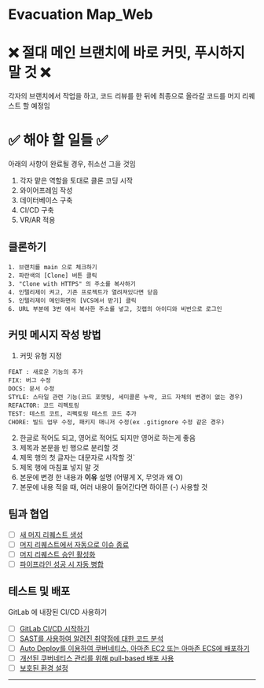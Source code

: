# Evacuation Map_Web

# :x: 절대 메인 브랜치에 바로 커밋, 푸시하지 말 것 :x:


각자의 브랜치에서 작업을 하고, 코드 리뷰를 한 뒤에
최종으로 올라갈 코드를 머지 리퀘스트 할 예정임

# :white_check_mark: 해야 할 일들 :white_check_mark:


아래의 사항이 완료될 경우, 취소선 그을 것임

1. 각자 맡은 역할을 토대로 클론 코딩 시작
2. 와이어프레임 작성
3. 데이터베이스 구축
4. CI/CD 구축
5. VR/AR 적용

## 클론하기
```
1. 브랜치를 main 으로 체크하기
2. 파란색의 [Clone] 버튼 클릭
3. "Clone with HTTPS" 의 주소를 복사하기
4. 인텔리제이 켜고, 기존 프로젝트가 열려져있다면 닫음
5. 인텔리제이 메인화면의 [VCS에서 받기] 클릭
6. URL 부분에 3번 에서 복사한 주소를 넣고, 깃랩의 아이디와 비번으로 로그인
```

## 커밋 메시지 작성 방법


1. 커밋 유형 지정
```
FEAT : 새로운 기능의 추가
FIX: 버그 수정
DOCS: 문서 수정
STYLE: 스타일 관련 기능(코드 포맷팅, 세미콜론 누락, 코드 자체의 변경이 없는 경우)
REFACTOR: 코드 리펙토링
TEST: 테스트 코트, 리펙토링 테스트 코드 추가
CHORE: 빌드 업무 수정, 패키지 매니저 수정(ex .gitignore 수정 같은 경우)
```

2. 한글로 적어도 되고, 영어로 적어도 되지만 영어로 하는게 좋음
3. 제목과 본문을 빈 행으로 분리할 것
4. 제목 행의 첫 글자는 대문자로 시작할 것`
5. 제목 행에 마침표 넣지 말 것
6. 본문에 변경 한 내용과 **이유** 설명 (어떻게 X, 무엇과 왜 O)
7. 본문에 내용 적을 때, 여러 내용이 들어간다면 하이픈 (-) 사용할 것


## 팀과 협업
- [ ] [새 머지 리퀘스트 생성](https://docs.gitlab.com/ee/user/project/merge_requests/creating_merge_requests.html)
- [ ] [머지 리퀘스트에서 자동으로 이슈 종료](https://docs.gitlab.com/ee/user/project/issues/managing_issues.html#closing-issues-automatically)
- [ ] [머지 리퀘스트 승인 활성화](https://docs.gitlab.com/ee/user/project/merge_requests/approvals/)
- [ ] [파이프라인 성공 시 자동 병합](https://docs.gitlab.com/ee/user/project/merge_requests/merge_when_pipeline_succeeds.html)

## 테스트 및 배포
GitLab 에 내장된 CI/CD 사용하기

- [ ] [GitLab CI/CD 시작하기](https://docs.gitlab.com/ee/ci/quick_start/index.html)
- [ ] [SAST를 사용하여 알려진 취약점에 대한 코드 분석](https://docs.gitlab.com/ee/user/application_security/sast/)
- [ ] [Auto Deploy를 이용하여 쿠버네티스, 아마존 EC2 또는 아마존 ECS에 배포하기](https://docs.gitlab.com/ee/topics/autodevops/requirements.html)
- [ ] [개선된 쿠버네티스 관리를 위해 pull-based 배포 사용](https://docs.gitlab.com/ee/user/clusters/agent/)
- [ ] [보호된 환경 설정](https://docs.gitlab.com/ee/ci/environments/protected_environments.html)
***
